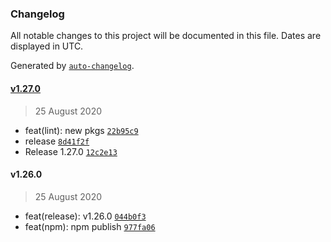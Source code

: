 ### Changelog

All notable changes to this project will be documented in this file. Dates are displayed in UTC.

Generated by [`auto-changelog`](https://github.com/CookPete/auto-changelog).

#### [v1.27.0](https://github.com/freight-trust/gatsby-theme/compare/v1.26.0...v1.27.0)

> 25 August 2020

- feat(lint): new pkgs [`22b95c9`](https://github.com/freight-trust/gatsby-theme/commit/22b95c9a0432471e9e4a5425318bd417ef77137b)
- release [`8d41f2f`](https://github.com/freight-trust/gatsby-theme/commit/8d41f2fb6420dc999339fbae6cbfab256aab8127)
- Release 1.27.0 [`12c2e13`](https://github.com/freight-trust/gatsby-theme/commit/12c2e134fd3420dbca6728530eaaf6655fac301c)

#### v1.26.0

> 25 August 2020

- feat(release): v1.26.0 [`044b0f3`](https://github.com/freight-trust/gatsby-theme/commit/044b0f31d0fc27b09b39a93bac3f90643136ff83)
- feat(npm): npm publish [`977fa06`](https://github.com/freight-trust/gatsby-theme/commit/977fa060c045225d431409962bc9401f0630ac4a)
